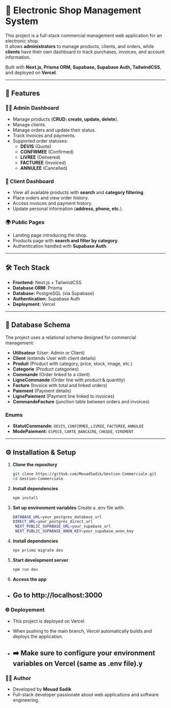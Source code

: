 # 🛒 Electronic Shop Management System

This project is a full-stack commercial management web application for an electronic shop.  
It allows **administrators** to manage products, clients, and orders, while **clients** have their own dashboard to track purchases, invoices, and account information.

Built with **Next.js, Prisma ORM, Supabase, Supabase Auth, TailwindCSS**, and deployed on **Vercel**.

---

## 🚀 Features

### 👨‍💼 Admin Dashboard
- Manage products (**CRUD: create, update, delete**).
- Manage clients.
- Manage orders and update their status.
- Track invoices and payments.
- Supported order statuses:
  - **DEVIS** (Quote)  
  - **CONFIRMEE** (Confirmed)  
  - **LIVREE** (Delivered)  
  - **FACTUREE** (Invoiced)  
  - **ANNULEE** (Cancelled)  

### 👤 Client Dashboard
- View all available products with **search** and **category filtering**.
- Place orders and view order history.
- Access invoices and payment history.
- Update personal information (**address, phone, etc.**).

### 🌍 Public Pages
- Landing page introducing the shop.
- Products page with **search and filter by category**.
- Authentication handled with **Supabase Auth**.

---

## 🛠️ Tech Stack
- **Frontend:** Next.js + TailwindCSS  
- **Database ORM:** Prisma  
- **Database:** PostgreSQL (via Supabase)  
- **Authentication:** Supabase Auth  
- **Deployment:** Vercel  

---

## 📑 Database Schema

The project uses a relational schema designed for commercial management:

- **Utilisateur** (User: Admin or Client)  
- **Client** (extends User with client details)  
- **Produit** (Product with category, price, stock, image, etc.)  
- **Categorie** (Product categories)  
- **Commande** (Order linked to a client)  
- **LigneCommande** (Order line with product & quantity)  
- **Facture** (Invoice with total and linked orders)  
- **Paiement** (Payment details)  
- **LignePaiement** (Payment line linked to invoices)  
- **CommandeFacture** (junction table between orders and invoices)  

### Enums
- **StatutCommande:** `DEVIS`, `CONFIRMEE`, `LIVREE`, `FACTUREE`, `ANNULEE`  
- **ModePaiement:** `ESPECE`, `CARTE_BANCAIRE`, `CHEQUE`, `VIREMENT`  

---

## ⚙️ Installation & Setup

1. **Clone the repository**
   ```bash
   git clone https://github.com/MouadSadik/Gestion-Commerciale.git
   cd Gestion-Commerciale
   ```
2. **Install dependencies**
   ```bash
   npm install
   ```
3. **Set up environment variables**
   Create a .env file with:
   ```bash
   DATABASE_URL=your_postgres_database_url
   DIRECT_URL=your_postgres_direct_url
    NEXT_PUBLIC_SUPABASE_URL=your_supabase_url
    NEXT_PUBLIC_SUPABASE_ANON_KEY=your_supabase_anon_key
   ```
4. **Install dependencies**
   ```bash
   npx prisma migrate dev
   ```
5. **Start development server**
   ```bash
   npm run dev
   ```
6. **Access the app**
- Go to http://localhost:3000
  ---

### 🌐 Deployement 
- This project is deployed on Vercel.
- When pushing to the main branch, Vercel automatically builds and deploys the application.

- ➡️ Make sure to configure your environment variables on Vercel (same as .env file).y
  ---

### 🧑‍💻 Author 
- Developed by **Mouad Sadik**
- Full-stack developer passionate about web applications and software engineering.
